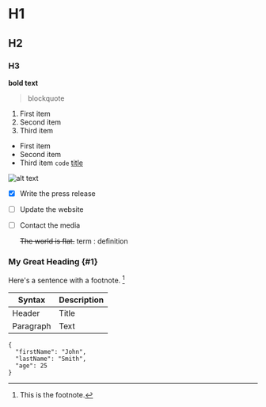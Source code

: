 # H1
## H2
### H3
**bold text**
> blockquote
1. First item
2. Second item
3. Third item
- First item
- Second item
- Third item
`code`
[title](https://www.example.com)

![alt text](image.jpg)

- [x] Write the press release
- [ ] Update the website
- [ ] Contact the media

	~~The world is flat.~~
	term
: definition
### My Great Heading {#1}

Here's a sentence with a footnote. [^1]

| Syntax | Description |
| ----------- | ----------- |
| Header | Title |
| Paragraph | Text |


```
{
  "firstName": "John",
  "lastName": "Smith",
  "age": 25
}
```

[^1]: This is the footnote.
